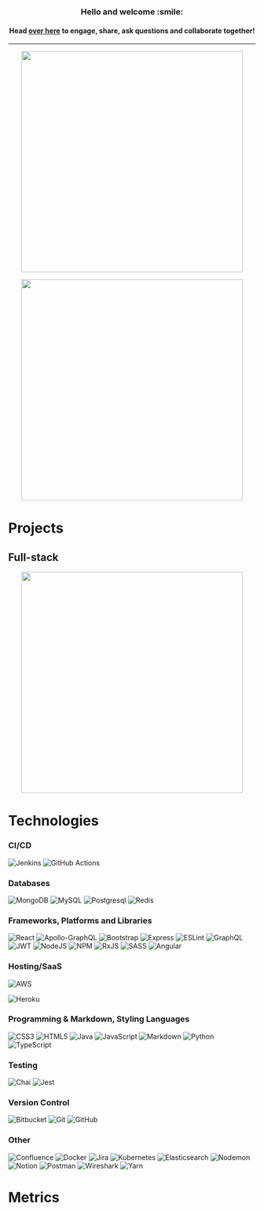 <img width="0em" src="https://visitor-badge.glitch.me/badge?page_id=gauravrawal.visitor-badge" />
<h3 align="center">
	Hello and welcome :smile:
</h3>

<h4 align="center">
	Head <a href="https://github.com/gauravrawal/gauravrawal/discussions/31">over here</a> to engage, share, ask questions and collaborate together!
</h4>
<hr>

<p align="center">
	<img width="450em" src="https://github-readme-stats.vercel.app/api?username=gauravrawal&show_icons=true&include_all_commits=true&count_private=true&hide_border=true&theme=dark" />
</p>

<p align="center">
	<img width="450em" src="https://github-readme-streak-stats.herokuapp.com/?user=gauravrawal&include_all_commits=true&hide_border=true&theme=dark"/>
</p>

<!-- <p align="center">
	<img width="450em" src="https://github-readme-stats.vercel.app/api/top-langs/?username=gauravrawal&layout=compact&custom_title=Most used languages&langs_count=10&include_all_commits=true&hide_progress=true&hide_border=true&theme=dark&hide=">
</p> -->

<!-- <h4 align="center">Views of all repositories (updated daily)</h4>
<p align="center">
	<a href="https://github.com/gauravrawal/my_github_profile_views_counter">
		<img width="135em" src="https://github.com/gauravrawal/my_github_profile_views_counter/blob/master/svg/profile/badge.svg">
	</a>
</p> -->

<!-- # Languages

<h4 align="center">Most used languages (by number of commits)</h4>
<p align="center">
	<a href="https://profile.codersrank.io/user/gauravrawal#Tech%20Skills">
		<img width="900em" src="https://cr-skills-chart-widget.azurewebsites.net/api/api?username=gauravrawal&padding=15&labels=true&legend=true&tooltip=true&max-labels=36&branding=false&skills=C,C%23,C%2B%2B,CSS,HTML,Java,JavaScript,Jupyter%20Notebook,PHP,Python,Ruby,Rust,SCSS,SQL,Scala,Shell,TSQL,TypeScript,Vue&show-other-skills=true&bg=white">
	</a>
</p> -->

<!-- # Contributions

<h4 align="center">Isometric view of contributions in the last year. Languages pie is based on recent commits</h4>
<p align="center">
	<a href="./profile-3d-contrib/profile-night-green.svg">
		<img width="900em" src="./profile-3d-contrib/profile-night-green.svg">
	</a>
</p> -->

# Projects

## Full-stack

<p align="center">
	<a href="https://github.com/gauravrawal/Trendr_App">
		<img width="450em" src="https://github-readme-stats.vercel.app/api/pin/?username=gauravrawal&repo=react-snippy&hide_border=true&theme=dark">
	</a>
</p>

<!-- <p align="center">
	<a href="https://github.com/gauravrawal/Masters_Thesis">
		<img width="450em" src="https://github-readme-stats.vercel.app/api/pin/?username=gauravrawal&repo=Masters_Thesis&hide_border=true&theme=dark">
	</a>
</p>

<p align="center">
	<a href="https://github.com/gauravrawal/Personal_Blog">
		<img width="450em" src="https://github-readme-stats.vercel.app/api/pin/?username=gauravrawal&repo=Personal_Blog&hide_border=true&theme=dark">
	</a>
</p> -->

<!-- ## Back-end

<p align="center">
	<a href="https://github.com/gauravrawal/a_cool_blog">
		<img width="450em" src="https://github-readme-stats.vercel.app/api/pin/?username=gauravrawal&repo=a_cool_blog&hide_border=true&theme=dark">
	</a>
</p>

<p align="center">
	<a href="https://github.com/A-Domain-that-Rocks/adomainthat-rocks_backend">
		<img width="450em" src="https://github-readme-stats.vercel.app/api/pin/?username=A-Domain-that-Rocks&repo=adomainthat-rocks_backend&hide_border=true&theme=dark">
	</a>
</p> -->

<!-- ## Front-end

<p align="center">
	<a href="https://github.com/gauravrawal/AngularBlog">
		<img width="450em" src="https://github-readme-stats.vercel.app/api/pin/?username=gauravrawal&repo=AngularBlog&hide_border=true&theme=dark">
	</a>
</p>

<p align="center">
	<a href="https://github.com/gauravrawal/EV_Route_Planner">
		<img width="450em" src="https://github-readme-stats.vercel.app/api/pin/?username=gauravrawal&repo=EV_Route_Planner&hide_border=true&theme=dark">
	</a>
</p>

<p align="center">
	<a href="https://github.com/A-Domain-that-Rocks/adomainthat-rocks_frontend">
		<img width="450em" src="https://github-readme-stats.vercel.app/api/pin/?username=A-Domain-that-Rocks&repo=adomainthat-rocks_frontend&hide_border=true&theme=dark">
	</a>
</p>

<p align="center">
	<a href="https://github.com/gauravrawal/pig_game">
		<img width="450em" src="https://github-readme-stats.vercel.app/api/pin/?username=gauravrawal&repo=pig_game&hide_border=true&theme=dark">
	</a>
</p> -->

<!-- ## Data Science

<p align="center">
	<a href="https://github.com/gauravrawal/Batched_Multi-armed_Bandits">
		<img width="450em" src="https://github-readme-stats.vercel.app/api/pin/?username=gauravrawal&repo=Batched_Multi-armed_Bandits&hide_border=true&theme=dark">
	</a>
</p> -->

# Technologies

### CI/CD

![Jenkins](https://img.shields.io/badge/jenkins-%232671E5.svg?style=for-the-badge&logo=jenkins&logoColor=white)
![GitHub Actions](https://img.shields.io/badge/github%20actions-%232671E5.svg?style=for-the-badge&logo=githubactions&logoColor=white)

### Databases

<!-- ![ArangoDB](https://img.shields.io/badge/ArangoDB-DDE072?style=for-the-badge&logo=arangodb&logoColor=000) -->
<!-- ![MariaDB](https://img.shields.io/badge/MariaDB-003545?style=for-the-badge&logo=mariadb&logoColor=white) -->
<!-- ![MicrosoftSQLServer](https://img.shields.io/badge/Microsoft%20SQL%20Sever-CC2927?style=for-the-badge&logo=microsoft%20sql%20server&logoColor=white) -->
![MongoDB](https://img.shields.io/badge/MongoDB-%234ea94b.svg?style=for-the-badge&logo=mongodb&logoColor=white)
![MySQL](https://img.shields.io/badge/mysql-%2300f.svg?style=for-the-badge&logo=mysql&logoColor=white)
![Postgresql](https://img.shields.io/badge/PostgreSQL-316192?style=for-the-badge&logo=postgresql&logoColor=white)
![Redis](https://img.shields.io/badge/redis-%23DD0031.svg?style=for-the-badge&logo=redis&logoColor=white)

<!-- ![Neo4J](https://img.shields.io/badge/Neo4j-008CC1?style=for-the-badge&logo=neo4j&logoColor=white) -->

### Frameworks, Platforms and Libraries

![React](https://img.shields.io/badge/react-%2320232a.svg?style=for-the-badge&logo=react&logoColor=%2361DAFB)
![Apollo-GraphQL](https://img.shields.io/badge/-ApolloGraphQL-311C87?style=for-the-badge&logo=apollo-graphql)
![Bootstrap](https://img.shields.io/badge/bootstrap-%23563D7C.svg?style=for-the-badge&logo=bootstrap&logoColor=white)
![Express](https://img.shields.io/badge/Express-000?style=for-the-badge&logo=express&logoColor=white)
![ESLint](https://img.shields.io/badge/ESLint-4B3263?style=for-the-badge&logo=eslint&logoColor=white)
![GraphQL](https://img.shields.io/badge/-GraphQL-E10098?style=for-the-badge&logo=graphql&logoColor=white)
![JWT](https://img.shields.io/badge/JWT-black?style=for-the-badge&logo=JSON%20web%20tokens)
![NodeJS](https://img.shields.io/badge/node.js-6DA55F?style=for-the-badge&logo=node.js&logoColor=white)
![NPM](https://img.shields.io/badge/NPM-%23000000.svg?style=for-the-badge&logo=npm&logoColor=white)
![RxJS](https://img.shields.io/badge/rxjs-%23B7178C.svg?style=for-the-badge&logo=reactivex&logoColor=white)
![SASS](https://img.shields.io/badge/SASS-hotpink.svg?style=for-the-badge&logo=SASS&logoColor=white)
![Angular](https://img.shields.io/badge/angular-%23DD0031.svg?style=for-the-badge&logo=angular&logoColor=white)
<!-- ![Vue.js](https://img.shields.io/badge/vuejs-%2335495e.svg?style=for-the-badge&logo=vuedotjs&logoColor=%234FC08D) -->
<!-- ![Laravel](https://img.shields.io/badge/laravel-%23FF2D20.svg?style=for-the-badge&logo=laravel&logoColor=white) -->
<!-- ![Lumen](https://img.shields.io/badge/Lumen-E74430?style=for-the-badge&logo=lumen&logoColor=white) -->

<!-- ![Flask](https://img.shields.io/badge/flask-%23000.svg?style=for-the-badge&logo=flask&logoColor=white) -->

<!-- ![Jinja](https://img.shields.io/badge/Jinja-B41717?style=for-the-badge&logo=jinja&logoColor=white) -->

### Hosting/SaaS

![AWS](https://img.shields.io/badge/AWS-%23FF9900.svg?style=for-the-badge&logo=amazon-aws&logoColor=white)
<!-- ![Netlify](https://img.shields.io/badge/netlify-%23000000.svg?style=for-the-badge&logo=netlify&logoColor=#00C7B7) -->
![Heroku](https://img.shields.io/badge/heroku-%23430098.svg?style=for-the-badge&logo=heroku&logoColor=white)
<!-- 
### ML/DL

![NumPy](https://img.shields.io/badge/numpy-%23013243.svg?style=for-the-badge&logo=numpy&logoColor=white)
![matplotlib](https://badgen.net/badge/matplotlib/MATPLOTLIB?label=&color=black&labelColor=black&icon=https://upload.wikimedia.org/wikipedia/commons/0/01/Created_with_Matplotlib-logo.svg) <!--- TODO: Add shields.io matplotlib badge -->
<!-- ![Pandas](https://img.shields.io/badge/pandas-%23150458.svg?style=for-the-badge&logo=pandas&logoColor=white) -->

### Programming & Markdown, Styling Languages

<!-- ![C](https://img.shields.io/badge/c-%2300599C.svg?style=for-the-badge&logo=c&logoColor=white) -->
<!-- ![C#](https://img.shields.io/badge/c%23-%23239120.svg?style=for-the-badge&logo=c-sharp&logoColor=white) -->
<!-- ![C++](https://img.shields.io/badge/c++-%2300599C.svg?style=for-the-badge&logo=c%2B%2B&logoColor=white) -->
![CSS3](https://img.shields.io/badge/css3-%231572B6.svg?style=for-the-badge&logo=css3&logoColor=white)
![HTML5](https://img.shields.io/badge/html5-%23E34F26.svg?style=for-the-badge&logo=html5&logoColor=white)
![Java](https://img.shields.io/badge/java-%23ED8B00.svg?style=for-the-badge&logo=java&logoColor=white)
![JavaScript](https://img.shields.io/badge/javascript-%23323330.svg?style=for-the-badge&logo=javascript&logoColor=%23F7DF1E)
![Markdown](https://img.shields.io/badge/markdown-%23000000.svg?style=for-the-badge&logo=markdown&logoColor=white)
![Python](https://img.shields.io/badge/python-3670A0?style=for-the-badge&logo=python&logoColor=ffdd54)
![TypeScript](https://img.shields.io/badge/typescript-%23007ACC.svg?style=for-the-badge&logo=typescript&logoColor=white)
<!-- ![Rust](https://img.shields.io/badge/rust-%23000000.svg?style=for-the-badge&logo=rust&logoColor=white) -->
<!-- ![Scala](https://img.shields.io/badge/Scala-DC322F?style=for-the-badge&logo=scala&logoColor=white) -->
<!-- ![Shell Script](https://img.shields.io/badge/shell_script-%23121011.svg?style=for-the-badge&logo=gnu-bash&logoColor=white) -->

### Testing

![Chai](https://img.shields.io/badge/Chai-A30701?style=for-the-badge&logo=chai&logoColor=white)
![Jest](https://img.shields.io/badge/-jest-%23C21325?style=for-the-badge&logo=jest&logoColor=white)
<!-- ![Mocha](https://img.shields.io/badge/-mocha-%238D6748?style=for-the-badge&logo=mocha&logoColor=white) -->
<!-- ![Pytest](https://img.shields.io/badge/Pytest-0A9EDC?style=for-the-badge&logo=pytest&logoColor=white) -->

### Version Control

![Bitbucket](https://img.shields.io/badge/bitbucket-%230047B3.svg?style=for-the-badge&logo=bitbucket&logoColor=white)
![Git](https://img.shields.io/badge/Git-F05032?style=for-the-badge&logo=git&logoColor=white)
![GitHub](https://img.shields.io/badge/GitHub-181717?style=for-the-badge&logo=github&logoColor=white)
<!-- ![GitLab](https://img.shields.io/badge/gitlab-%23181717.svg?style=for-the-badge&logo=gitlab&logoColor=white) -->

### Other

<!-- ![Composer](https://img.shields.io/badge/Composer-885630?style=for-the-badge&logo=composer&logoColor=white) -->
![Confluence](https://img.shields.io/badge/confluence-%23172BF4.svg?style=for-the-badge&logo=confluence&logoColor=white)
![Docker](https://img.shields.io/badge/docker-%230db7ed.svg?style=for-the-badge&logo=docker&logoColor=white)
![Jira](https://img.shields.io/badge/jira-%230A0FFF.svg?style=for-the-badge&logo=jira&logoColor=white)
![Kubernetes](https://img.shields.io/badge/kubernetes-%23326ce5.svg?style=for-the-badge&logo=kubernetes&logoColor=white)
![Elasticsearch](https://img.shields.io/badge/elasticsearch-%23172BF4.svg?style=for-the-badge&logo=elasticsearch&logoColor=white)
![Nodemon](https://img.shields.io/badge/Nodemon-76D04B?style=for-the-badge&logo=nodemon&logoColor=white)
![Notion](https://img.shields.io/badge/Notion-%23000000.svg?style=for-the-badge&logo=notion&logoColor=white)
![Postman](https://img.shields.io/badge/Postman-FF6C37?style=for-the-badge&logo=postman&logoColor=white)
![Wireshark](https://img.shields.io/badge/Wireshark-1679A7?style=for-the-badge&logo=wireshark&logoColor=white)
![Yarn](https://img.shields.io/badge/Yarn-2C8EBB?style=for-the-badge&logo=yarn&logoColor=white)

<!-- ![Pre-Commit](https://img.shields.io/badge/pre--commit-FAB040?style=for-the-badge&logo=precommit&logoColor=white) -->
<!-- ![Sentry](https://img.shields.io/badge/Sentry-362D59?style=for-the-badge&logo=sentry&logoColor=white) -->
<!-- ![OpenShift](https://img.shields.io/badge/OpenShift-E00?style=for-the-badge&logo=redhatopenshift&logoColor=white) -->

# Metrics

<!-- <p align="center">
	<img width="625em" src="https://github.com/gauravrawal/gauravrawal/blob/main/github-metrics.svg" />
</p> -->
